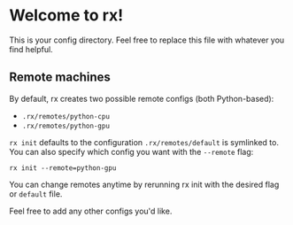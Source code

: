 # Welcome to rx!

This is your config directory. Feel free to replace this file with whatever
you find helpful.

## Remote machines

By default, rx creates two possible remote configs (both Python-based):

* `.rx/remotes/python-cpu`
* `.rx/remotes/python-gpu`

`rx init` defaults to the configuration `.rx/remotes/default` is symlinked to.
You can also specify which config you want with the `--remote` flag:

```
rx init --remote=python-gpu
```

You can change remotes anytime by rerunning rx init with the desired flag or
`default` file.

Feel free to add any other configs you'd like.
